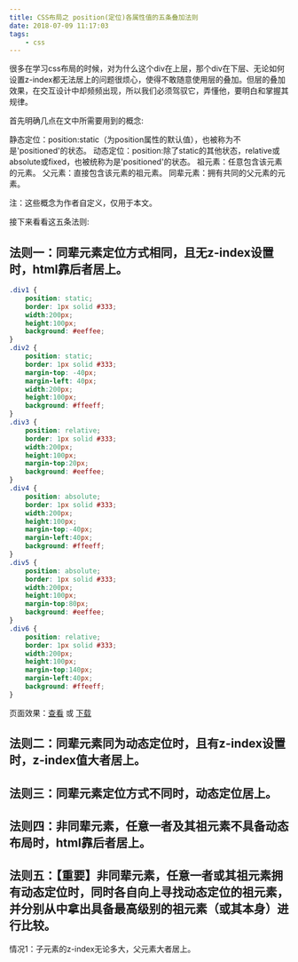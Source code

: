 ```yaml
---
title: CSS布局之 position(定位)各属性值的五条叠加法则
date: 2018-07-09 11:17:03
tags:
    - css
---
```

很多在学习css布局的时候，对为什么这个div在上层，那个div在下层、无论如何设置z-index都无法居上的问题很烦心，使得不敢随意使用层的叠加。但层的叠加效果，在交互设计中却频频出现，所以我们必须驾驭它，弄懂他，要明白和掌握其规律。

首先明确几点在文中所需要用到的概念:

静态定位：position:static（为position属性的默认值），也被称为不是'positioned'的状态。
动态定位：position:除了static的其他状态，relative或absolute或fixed，也被统称为是'positioned'的状态。
祖元素：任意包含该元素的元素。
父元素：直接包含该元素的祖元素。
同辈元素：拥有共同的父元素的元素。

注：这些概念为作者自定义，仅用于本文。

接下来看看这五条法则:

法则一：同辈元素定位方式相同，且无z-index设置时，html靠后者居上。
---
```css
.div1 {
    position: static;
    border: 1px solid #333;
    width:200px;
    height:100px;
    background: #eeffee;
}
.div2 {
    position: static;
    border: 1px solid #333;
    margin-top: -40px;
    margin-left: 40px;
    width:200px;
    height:100px;
    background: #ffeeff;
}
.div3 {
    position: relative;
    border: 1px solid #333;
    width:200px;
    height:100px;
    margin-top:20px;
    background: #eeffee;
}
.div4 {
    position: absolute;
    border: 1px solid #333;
    width:200px;
    height:100px;
    margin-top:-40px;
    margin-left:40px;
    background: #ffeeff;
}
.div5 {
    position: absolute;
    border: 1px solid #333;
    width:200px;
    height:100px;
    margin-top:80px;
    background: #eeffee;
}
.div6 {
    position: relative;
    border: 1px solid #333;
    width:200px;
    height:100px;
    margin-top:140px;
    margin-left:40px;
    background: #ffeeff;
}
```
页面效果：[查看](/demo/css-position-5-rule/1.html) 或 <a href="/demo/css-position-5-rule/1.html" download="css-position-5-rule-1.html">下载</a> 


法则二：同辈元素同为动态定位时，且有z-index设置时，z-index值大者居上。
---

法则三：同辈元素定位方式不同时，动态定位居上。
---

法则四：非同辈元素，任意一者及其祖元素不具备动态布局时，html靠后者居上。
---

法则五：【重要】非同辈元素，任意一者或其祖元素拥有动态定位时，同时各自向上寻找动态定位的祖元素，并分别从中拿出具备最高级别的祖元素（或其本身）进行比较。
---

情况1：子元素的z-index无论多大，父元素大者居上。


